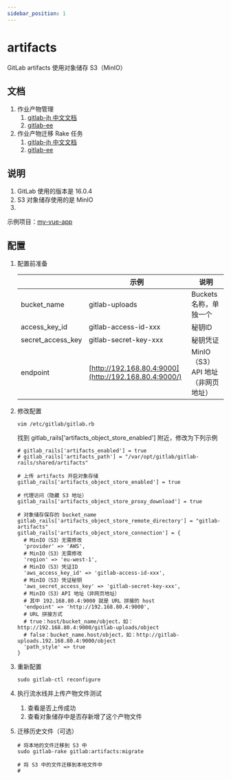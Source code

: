 ```yaml
---
sidebar_position: 1
---
```


# artifacts

GitLab artifacts 使用对象储存 S3（MinIO）

## 文档

1. 作业产物管理
    1. [gitlab-jh 中文文档](https://docs.gitlab.cn/jh/administration/job_artifacts.html)
    2. [gitlab-ee](https://docs.gitlab.com/ee/administration/job_artifacts.html)
2. 作业产物迁移 Rake 任务
    1. [gitlab-jh 中文文档](https://docs.gitlab.cn/jh/administration/job_artifacts.html#%E8%BF%81%E7%A7%BB%E5%88%B0%E5%AF%B9%E8%B1%A1%E5%AD%98%E5%82%A8)
    2. [gitlab-ee](https://docs.gitlab.com/ee/administration/job_artifacts.html#migrating-to-object-storage)

## 说明

1. GitLab 使用的版本是 16.0.4
2. S3 对象储存使用的是 MinIO
3.

示例项目：[my-vue-app](https://jihulab.com/xuxiaowei-com-cn/my-vue-app)

## 配置

1. 配置前准备

   |                   | 示例                                                    | 说明                     |
   |-------------------|-------------------------------------------------------|------------------------|
   | bucket_name       | gitlab-uploads                                        | Buckets 名称，单独一个        |
   | access_key_id     | gitlab-access-id-xxx                                  | 秘钥ID                   |
   | secret_access_key | gitlab-secret-key-xxx                                 | 秘钥凭证                   |
   | endpoint          | [http://192.168.80.4:9000](http://192.168.80.4:9000/) | MinIO（S3）API 地址（非网页地址） |

2. 修改配置

   ```shell
   vim /etc/gitlab/gitlab.rb
   ```

   找到 gitlab_rails['artifacts_object_store_enabled'] 附近，修改为下列示例

   ```shell
   # gitlab_rails['artifacts_enabled'] = true
   # gitlab_rails['artifacts_path'] = "/var/opt/gitlab/gitlab-rails/shared/artifacts"
   
   # 上传 artifacts 开启对象存储
   gitlab_rails['artifacts_object_store_enabled'] = true
   
   # 代理访问（隐藏 S3 地址）
   gitlab_rails['artifacts_object_store_proxy_download'] = true
   
   # 对象储存保存的 bucket_name
   gitlab_rails['artifacts_object_store_remote_directory'] = "gitlab-artifacts"
   gitlab_rails['artifacts_object_store_connection'] = {
     # MinIO（S3）无需修改
     'provider' => 'AWS',
     # MinIO（S3）无需修改
     'region' => 'eu-west-1',
     # MinIO（S3）凭证ID
     'aws_access_key_id' => 'gitlab-access-id-xxx',
     # MinIO（S3）凭证秘钥
     'aws_secret_access_key' => 'gitlab-secret-key-xxx',
     # MinIO（S3）API 地址（非网页地址）
     # 其中 192.168.80.4:9000 就是 URL 拼接的 host
     'endpoint' => 'http://192.168.80.4:9000',
     # URL 拼接方式
     # true：host/bucket_name/object，如：http://192.168.80.4:9000/gitlab-uploads/object
     # false：bucket_name.host/object，如：http://gitlab-uploads.192.168.80.4:9000/object
     'path_style' => true
   }
   ```

3. 重新配置

   ```shell
   sudo gitlab-ctl reconfigure
   ```

4. 执行流水线并上传产物文件测试
    1. 查看是否上传成功
    2. 查看对象储存中是否存新增了这个产物文件
5. 迁移历史文件（可选）

   ```shell
   # 将本地的文件迁移到 S3 中
   sudo gitlab-rake gitlab:artifacts:migrate
   
   # 将 S3 中的文件迁移到本地文件中
   # 
   ```
